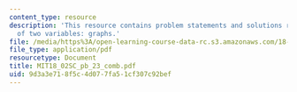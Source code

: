 ```yaml
---
content_type: resource
description: 'This resource contains problem statements and solutions related to functions
  of two variables: graphs.'
file: /media/https%3A/open-learning-course-data-rc.s3.amazonaws.com/18-02sc-multivariable-calculus-fall-2010/9d3a3e718f5c4d077fa51cf307c92bef_MIT18_02SC_pb_23_comb.pdf
file_type: application/pdf
resourcetype: Document
title: MIT18_02SC_pb_23_comb.pdf
uid: 9d3a3e71-8f5c-4d07-7fa5-1cf307c92bef
---
```

